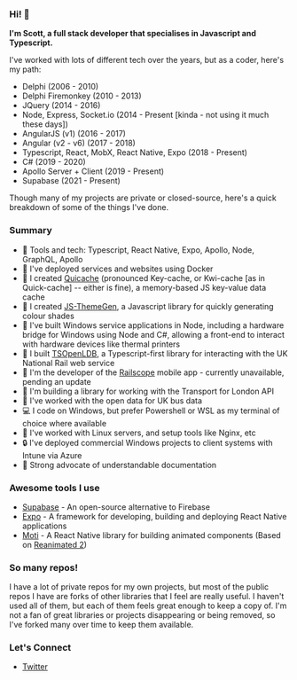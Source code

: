 ### Hi! :wave:

**I'm Scott, a full stack developer that specialises in Javascript and Typescript.**

I've worked with lots of different tech over the years, but as a coder, here's my path:

 - Delphi (2006 - 2010)
 - Delphi Firemonkey (2010 - 2013)
 - JQuery (2014 - 2016)
 - Node, Express, Socket.io (2014 - Present [kinda - not using it much these days])
 - AngularJS (v1) (2016 - 2017)
 - Angular (v2 - v6) (2017 - 2018)
 - Typescript, React, MobX, React Native, Expo (2018 - Present)
 - C# (2019 - 2020)
 - Apollo Server + Client (2019 - Present)
 - Supabase (2021 - Present)

Though many of my projects are private or closed-source, here's a quick breakdown of some of the things I've done.

### Summary
 - :page_facing_up: Tools and tech: Typescript, React Native, Expo, Apollo, Node, GraphQL, Apollo
 - :whale: I've deployed services and websites using Docker
 - :card_index: I created [Quicache](https://github.com/ChronSyn/quiCache) (pronounced Key-cache, or Kwi-cache [as in Quick-cache] -- either is fine), a memory-based JS key-value data cache
 - :balloon: I created [JS-ThemeGen](https://github.com/ChronSyn/themegen), a Javascript library for quickly generating colour shades
 - :wrench: I've built Windows service applications in Node, including a hardware bridge for Windows using Node and C#, allowing a front-end to interact with hardware devices like thermal printers
 - :station: I built [TSOpenLDB](https://github.com/ChronSyn/TSOpenLDB), a Typescript-first library for interacting with the UK National Rail web service
 - :train2: I'm the developer of the [Railscope](https://play.google.com/store/apps/details?id=com.iocube.pantherV2) mobile app - currently unavailable, pending an update
 - :tram: I'm building a library for working with the Transport for London API
 - :bus: I've worked with the open data for UK bus data
 - :computer: I code on Windows, but prefer Powershell or WSL as my terminal of choice where available
 - :penguin: I've worked with Linux servers, and setup tools like Nginx, etc
 - :lock: I've deployed commercial Windows projects to client systems with Intune via Azure
 - :book: Strong advocate of understandable documentation

### Awesome tools I use

 - [Supabase](https://supabase.io) - An open-source alternative to Firebase
 - [Expo](https://expo.io) - A framework for developing, building and deploying React Native applications
 - [Moti](https://moti.fyi) - A React Native library for building animated components (Based on [Reanimated 2](https://docs.swmansion.com/react-native-reanimated/))

### So many repos!

I have a lot of private repos for my own projects, but most of the public repos I have are forks of other libraries that I feel are really useful. I haven't used all of them, but each of them feels great enough to keep a copy of. I'm not a fan of great libraries or projects disappearing or being removed, so I've forked many over time to keep them available.

### Let's Connect
 - [Twitter](https://twitter.com/ChronSyn)
